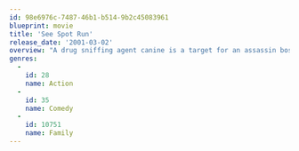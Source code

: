 ```yaml
---
id: 98e6976c-7487-46b1-b514-9b2c45083961
blueprint: movie
title: 'See Spot Run'
release_date: '2001-03-02'
overview: "A drug sniffing agent canine is a target for an assassin boss so the FBI calls Witness Protection to send him somewhere else. Meanwhile a single Mom puts her 6 year old boy James in the care of her irresponsible, mailman, neighbor, Gordon, when the babysitter bails on her. Meanwhile, an assassin mob boss hires 2 goons to kill Agent 11. But when 11 escapes from the van when they tried to kill him, he hides in Gordon's Mailtruck that James is in too. And guess what they name him. Spot."
genres:
  -
    id: 28
    name: Action
  -
    id: 35
    name: Comedy
  -
    id: 10751
    name: Family
---
```

